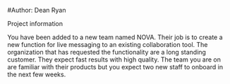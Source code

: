 #Author: Dean Ryan

Project information

You have been added to a new team named NOVA. Their job is to create a new function for live
messaging to an existing collaboration tool. The organization that has requested the
functionality are a long standing customer. They expect fast results with high quality. The team
you are on are familiar with their products but you expect two new staff to onboard in the next
few weeks. 
